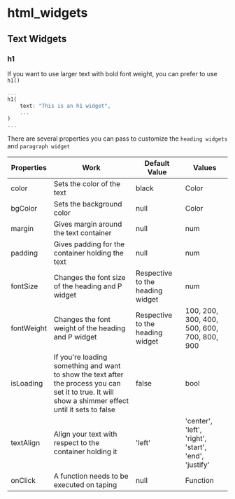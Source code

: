 # html_widgets

<!-- Description of our package -->

## Text Widgets

### h1

If you want to use larger text with bold font weight, you can prefer to use `h1()`

```dart
...
h1(
    text: "This is an h1 widget",
    ...
)
...
```

There are several properties you can pass to customize the `heading widgets` and `paragraph widget`

| Properties | Work                                                                                                                                                 | Default Value                    | Values                                               |
| ---------- | ---------------------------------------------------------------------------------------------------------------------------------------------------- | -------------------------------- | ---------------------------------------------------- |
| color      | Sets the color of the text                                                                                                                           | black                            | Color                                                |
| bgColor    | Sets the background color                                                                                                                            | null                             | Color                                                |
| margin     | Gives margin around the text container                                                                                                               | null                             | num                                                  |
| padding    | Gives padding for the container holding the text                                                                                                     | null                             | num                                                  |
| fontSize   | Changes the font size of the heading and P widget                                                                                                    | Respective to the heading widget | num                                                  |
| fontWeight | Changes the font weight of the heading and P widget                                                                                                  | Respective to the heading widget | 100, 200, 300, 400, 500, 600, 700, 800, 900          |
| isLoading  | If you're loading something and want to show the text after the process you can set it to true. It will show a shimmer effect until it sets to false | false                            | bool                                                 |
| textAlign  | Align your text with respect to the container holding it                                                                                             | 'left'                           | 'center', 'left', 'right', 'start', 'end', 'justify' |
| onClick    | A function needs to be executed on taping                                                                                                            | null                             | Function                                             |
